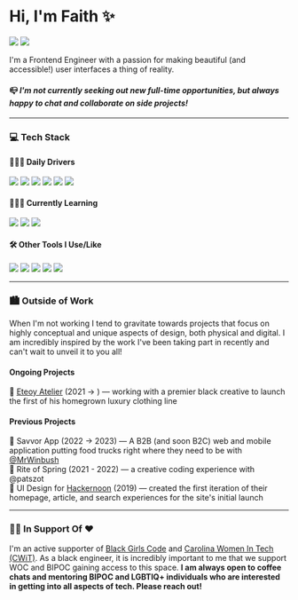 # Hi, I'm Faith ✨

<a href="https://www.linkedin.com/in/faithcwalker/"><img src="https://img.shields.io/badge/LinkedIn-0077B5?style=for-the-badge&logo=linkedin&logoColor=white" /></a>
<a href="mailto:faithcorinne@gmail.com"><img src="https://img.shields.io/badge/Gmail-D14836?style=for-the-badge&logo=gmail&logoColor=white"/></a>

I'm a Frontend Engineer with a passion for making beautiful (and accessible!) user interfaces a thing of reality.
#### 📪 *I'm not currently seeking out new full-time opportunities, but always happy to chat and collaborate on side projects!*
---------

### 💻 Tech Stack
#### 👩🏾‍💻 Daily Drivers
<img src="https://img.shields.io/badge/JavaScript-F7DF1E?style=for-the-badge&logo=javascript&logoColor=black" /> <img src="https://img.shields.io/badge/TypeScript-007ACC?style=for-the-badge&logo=typescript&logoColor=white" /> <img src="https://img.shields.io/badge/HTML5-E34F26?style=for-the-badge&logo=html5&logoColor=white" /> <img src="https://img.shields.io/badge/Sass-CC6699?style=for-the-badge&logo=sass&logoColor=white" /> <img src="https://img.shields.io/badge/React-FFFFFF?style=for-the-badge&logo=react&logoColor=61DBFB" /> <img src="https://img.shields.io/badge/Tailwind_CSS-38B2AC?style=for-the-badge&logo=tailwind-css&logoColor=white" />

#### 👩🏽‍🏫 Currently Learning
 <img src="https://img.shields.io/badge/Amazon_AWS-232F3E?style=for-the-badge&logo=amazon-aws&logoColor=white" /> <img src="https://img.shields.io/badge/Microsoft_Azure-0089D6?style=for-the-badge&logo=microsoft-azure&logoColor=white" /> <img src="https://img.shields.io/badge/Node.js-43853D?style=for-the-badge&logo=node.js&logoColor=white" />
 
 #### 🛠 Other Tools I Use/Like
 <img src="https://img.shields.io/badge/Invision-FF3366?style=for-the-badge&logo=invision&logoColor=white" /> <img src="https://img.shields.io/badge/Figma-F24E1E?style=for-the-badge&logo=figma&logoColor=white" /> <img src="https://img.shields.io/badge/Basecamp-1D2D35?style=for-the-badge&logo=basecamp&logoColor=white" /> <img src="https://img.shields.io/badge/Vue.js-35495E?style=for-the-badge&logo=vue.js&logoColor=4FC08D" /> <img src="https://img.shields.io/badge/Nuxt.js-00DC82?style=for-the-badge&logo=nuxt.js&logoColor=35495E" />

---------

### 🏙 Outside of Work

When I'm not working I tend to gravitate towards projects that focus on highly conceptual and unique aspects of design, both physical and digital. I am incredibly inspired by the work I've been taking part in recently and can't wait to unveil it to you all!

#### Ongoing Projects
🎨 [Eteoy Atelier](https://www.eteoy.com/) (2021 → ) — working with a premier black creative to launch the first of his homegrown luxury clothing line

#### Previous Projects
🍕 Savvor App (2022 → 2023) — A B2B (and soon B2C) web and mobile application putting food trucks right where they need to be with [@MrWinbush](https://github.com/MrWinbush) <br>
🥀 Rite of Spring (2021 - 2022) — a creative coding experience with @patszot <br>
🎨 UI Design for [Hackernoon](https://hackernoon.com/) (2019) — created the first iteration of their homepage, article, and search experiences for the site's initial launch <br>

---------

### ✊🏽 In Support Of ❤️

I'm an active supporter of [Black Girls Code](https://www.blackgirlscode.com/) and [Carolina Women In Tech (CWiT)](https://carolinawomenintech.org/). As a black engineer, it is incredibly important to me that we support WOC and BIPOC gaining access to this space. **I am always open to coffee chats and mentoring BIPOC and LGBTIQ+ individuals who are interested in getting into all aspects of tech. Please reach out!**


<!--
**faithcorinne/faithcorinne** is a ✨ _special_ ✨ repository because its `README.md` (this file) appears on your GitHub profile.

Here are some ideas to get you started:

- 🔭 I’m currently working on ...
- 🌱 I’m currently learning ...
- 👯 I’m looking to collaborate on ...
- 🤔 I’m looking for help with ...
- 💬 Ask me about ...
- 📫 How to reach me: ...
- 😄 Pronouns: ...
- ⚡ Fun fact: ...
-->
